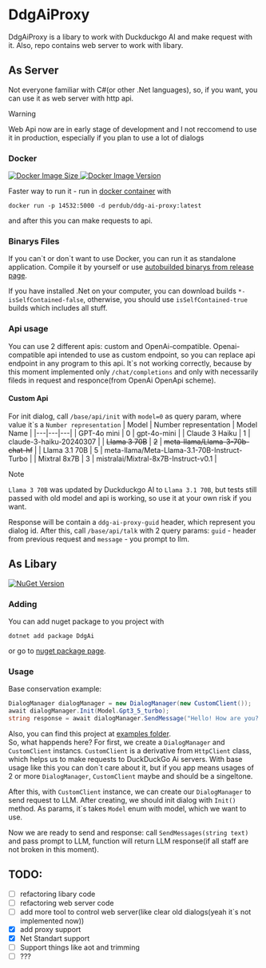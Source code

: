 # DdgAiProxy

DdgAiProxy is a libary to work with Duckduckgo AI and make request with it. Also, repo contains web server to work with libary.

## As Server

Not everyone familiar with C#(or other .Net languages), so, if you want, you can use it as web server with http api.

> [!WARNING]  
> Web Api now are in early stage of development and I not reccomend to use it in production, especially if you plan to use a lot of dialogs

### Docker
[![Docker Image Size](https://img.shields.io/docker/image-size/perdub/ddg-ai-proxy) ![Docker Image Version](https://img.shields.io/docker/v/perdub/ddg-ai-proxy)](https://hub.docker.com/r/perdub/ddg-ai-proxy)


Faster way to run it - run in [docker container](https://hub.docker.com/r/perdub/ddg-ai-proxy) with
```
docker run -p 14532:5000 -d perdub/ddg-ai-proxy:latest
```
and after this you can make requests to api.

### Binarys Files

If you can\`t or don\`t want to use Docker, you can run it as standalone application. Compile it by yourself or use [autobuilded binarys from release page](https://github.com/perdub/DdgAiProxy/releases/latest).

If you have installed .Net on your computer, you can download builds `*-isSelfContained-false`, otherwise, you should use `isSelfContained-true` builds which includes all stuff.

### Api usage

You can use 2 different apis: custom and OpenAi-compatible. Openai-compatible api intended to use as custom endpoint, so you can replace api endpoint in any program to this api. It\`s not working correctly, because by this moment implemented only `/chat/completions` and only with necessarily fileds in request and responce(from OpenAi OpenApi scheme). 

#### Custom Api
For init dialog, call `/base/api/init` with `model=0` as query param, where value it\`s a `Number representation`
| Model | Number representation | Model Name |
|---|---|---|
| GPT-4o mini | 0 | gpt-4o-mini |
| Claude 3 Haiku | 1 | claude-3-haiku-20240307 |
| ~~Llama 3 70B~~ | ~~2~~ | ~~meta-llama/Llama-3-70b-chat-hf~~ |
| Llama 3.1 70B | 5 | meta-llama/Meta-Llama-3.1-70B-Instruct-Turbo |
| Mixtral 8x7B | 3 | mistralai/Mixtral-8x7B-Instruct-v0.1 |

> [!NOTE]  
> `Llama 3 70B` was updated by Duckduckgo AI to `Llama 3.1 70B`, but tests still passed with old model and api is working, so use it at your own risk if you want.

Response will be contain a `ddg-ai-proxy-guid` header, which represent you dialog id. After this, call `/base/api/talk` with 2 query params: `guid` - header from previous request and `message` - you prompt to llm.

## As Libary
[![NuGet Version](https://img.shields.io/nuget/v/DdgAi?color=blue)](https://www.nuget.org/packages/DdgAi/)

### Adding
You can add nuget package to you project with
```
dotnet add package DdgAi
```
or go to [nuget package page](https://www.nuget.org/packages/DdgAi).

### Usage
Base conservation example:
```csharp
DialogManager dialogManager = new DialogManager(new CustomClient());
await dialogManager.Init(Model.Gpt3_5_turbo);
string response = await dialogManager.SendMessage("Hello! How are you? And who are you?");
```
Also, you can find this project at [examples folder](https://github.com/perdub/DdgAiProxy/tree/main/examples/Base).    
So, what happends here? For first, we create a ```DialogManager``` and ```CustomClient``` instancs. ```CustomClient``` is a derivative from ```HttpClient``` class, which helps us to make requests to DuckDuckGo Ai servers. With base usage like this you can don`t care about it, but if you app means usages of 2 or more ```DialogManager```, ```CustomClient``` maybe and should be a singeltone.

After this, with ```CustomClient``` instance, we can create our ```DialogManager``` to send request to LLM. After creating, we should init dialog with ```Init()``` method. As params, it`s takes ```Model``` enum with model, which we want to use.

Now we are ready to send and response: call ```SendMessages(string text)``` and pass prompt to LLM, function will return LLM response(if all staff are not broken in this moment). 

## TODO:
- [ ] refactoring libary code
- [ ] refactoring web server code
- [ ] add more tool to control web server(like clear old dialogs(yeah it\`s not implemented now))
- [x] add proxy support
- [x] Net Standart support
- [ ] Support things like aot and trimming
- [ ] ???
